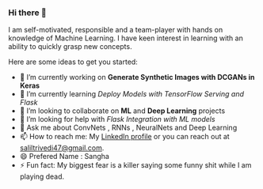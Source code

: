 ### Hi there 👋
I am self-motivated, responsible and a team-player with hands on knowledge of Machine Learning. I have keen interest in learning with an ability to quickly grasp new concepts.
<!--
**Sangha-2048/Sangha-2048** is a ✨ _special_ ✨ repository because its `README.md` (this file) appears on your GitHub profile.
-->
Here are some ideas to get you started:

- 🔭 I’m currently working on **Generate Synthetic Images with DCGANs in Keras**
- 🌱 I’m currently learning *Deploy Models with TensorFlow Serving and Flask*
- 👯 I’m looking to collaborate on **ML** and **Deep Learning** projects
- 🤔 I’m looking for help with *Flask Integration with ML models*
- 💬 Ask me about ConvNets , RNNs , NeuralNets and Deep Learning
- 📫 How to reach me: My [LinkedIn profile](https://www.linkedin.com/in/salil-kumar-66871916b/) or you can reach out at saliltrivedi47@gmail.com.
- 😄 Prefered Name : Sangha
- ⚡ Fun fact: My biggest fear is a killer saying some funny shit while I am playing dead.

